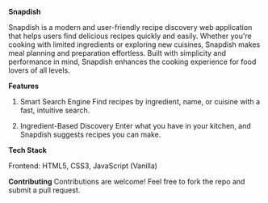 **Snapdish**

Snapdish is a modern and user-friendly recipe discovery web application that helps users find delicious recipes quickly and easily. Whether you're cooking with limited ingredients or exploring new cuisines, Snapdish makes meal planning and preparation effortless. Built with simplicity and performance in mind, Snapdish enhances the cooking experience for food lovers of all levels.

**Features**
1. Smart Search Engine
    Find recipes by ingredient, name, or cuisine with a fast, intuitive search.

2. Ingredient-Based Discovery
   Enter what you have in your kitchen, and Snapdish suggests recipes you can make.
   
**Tech Stack**

Frontend:
HTML5, CSS3, JavaScript (Vanilla)

**Contributing**
Contributions are welcome! Feel free to fork the repo and submit a pull request.
